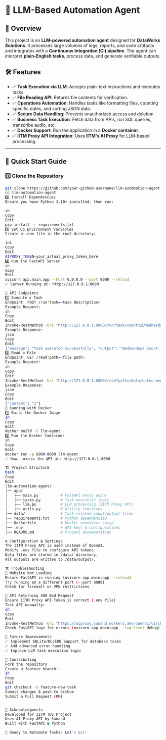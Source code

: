 # 🚀 LLM-Based Automation Agent

## 📌 Overview
This project is an **LLM-powered automation agent** designed for **DataWorks Solutions**. It processes large volumes of logs, reports, and code artifacts and integrates with a **Continuous Integration (CI) pipeline**. The agent can interpret **plain-English tasks**, process data, and generate verifiable outputs.

## 🛠️ Features
- ✅ **Task Execution via LLM**: Accepts plain-text instructions and executes tasks.
- ✅ **File Reading API**: Returns file contents for verification.
- ✅ **Operations Automation**: Handles tasks like formatting files, counting specific dates, and sorting JSON data.
- ✅ **Secure Data Handling**: Prevents unauthorized access and deletion.
- ✅ **Business Task Execution**: Fetch data from APIs, run SQL queries, transcribe audio, etc.
- ✅ **Docker Support**: Run the application in a **Docker container**.
- ✅ **IITM Proxy API Integration**: Uses **IITM's AI Proxy** for LLM-based processing.

---

## 🚀 Quick Start Guide

### 1️⃣ **Clone the Repository**
```sh
git clone https://github.com/your-github-username/llm-automation-agent.git
cd llm-automation-agent
2️⃣ Install Dependencies
Ensure you have Python 3.10+ installed, then run:

sh
Copy
Edit
pip install -r requirements.txt
3️⃣ Set Up Environment Variables
Create a .env file in the root directory:

ini
Copy
Edit
AIPROXY_TOKEN=your_actual_proxy_token_here
4️⃣ Run the FastAPI Server
sh
Copy
Edit
uvicorn app.main:app --host 0.0.0.0 --port 8000 --reload
✅ Server Running at: http://127.0.0.1:8000

📡 API Endpoints
1️⃣ Execute a Task
Endpoint: POST /run?task=<task description>
Example Request:
sh
Copy
Edit
Invoke-RestMethod -Uri "http://127.0.0.1:8000/run?task=count%20Wednesdays%20in%20/data/dates.txt" -Method Post
Example Response:
json
Copy
Edit
{"message": "Task executed successfully", "output": "Wednesdays count: 3"}
2️⃣ Read a File
Endpoint: GET /read?path=<file path>
Example Request:
sh
Copy
Edit
Invoke-RestMethod -Uri "http://127.0.0.1:8000/read?path=/data/dates-wednesdays.txt" -Method Get
Example Response:
json
Copy
Edit
{"content": "3"}
🐳 Running with Docker
1️⃣ Build the Docker Image
sh
Copy
Edit
docker build -t llm-agent .
2️⃣ Run the Docker Container
sh
Copy
Edit
docker run -p 8000:8000 llm-agent
✅ Now, access the API at: http://127.0.0.1:8000

🏗️ Project Structure
bash
Copy
Edit
llm-automation-agent/
│── app/
│   ├── main.py          # FastAPI entry point
│   ├── tasks.py         # Task execution logic
│   ├── llm.py           # LLM processing (IITM Proxy API)
│   ├── utils.py         # Utility functions
│── data/                # Task-related input/output files
│── requirements.txt     # Python dependencies
│── Dockerfile           # Docker container setup
│── .env                 # API keys & configurations
│── README.md            # Project documentation

⚙️ Configuration & Settings
The IITM Proxy API is used instead of OpenAI.
Modify .env file to configure API tokens.
Data files are stored in /data/ directory.
All outputs are written to /data/output/.

🛠️ Troubleshooting
🔴 Website Not Loading
Ensure FastAPI is running (uvicorn app.main:app --reload)
Try running on a different port (--port 8080)
Check for firewall or VPN restrictions

🔴 API Returning 400 Bad Request
Ensure IITM Proxy API Token is correct (.env file)
Test API manually:
sh
Copy
Edit
Invoke-RestMethod -Uri "https://aiproxy.sanand.workers.dev/openai/v1/chat/completions" -Method Post
Check FastAPI logs for errors (uvicorn app.main:app --log-level debug)

🎯 Future Improvements
✅ Implement SQLite/DuckDB Support for database tasks
✅ Add advanced error handling
✅ Improve LLM task execution logic

🤝 Contributing
Fork the repository
Create a feature branch:
sh
Copy
Edit
git checkout -b feature-new-task
Commit changes & push to GitHub
Submit a Pull Request (PR)


🌟 Acknowledgments
Developed for IITM TDS Project
Uses AI Proxy API by Sanand
Built with FastAPI & Python

🚀 Ready to Automate Tasks? Let's Go!!

